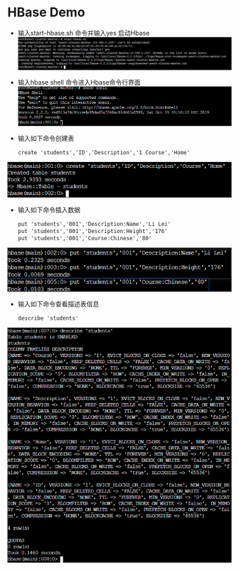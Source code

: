 # HBase Demo

- 输入start-hbase.sh 命令并输入yes 启动Hbase
![Start Hbase](../images/start_hbase.png "启动Hbase")

- 输入hbase shell 命令进入Hbase命令行界面
![Hbase Shell](../images/hbase_shell.png "进入Hbase Shell")

- 输入如下命令创建表

    ```mysql
    create 'students','ID','Description','1 Course','Home'
    ```
![Hbase Create Table](../images/hbase_create.png "创建表")

- 输入如下命令插入数据

    ```mysql
    put 'students','001','Description:Name','Li Lei'
    put 'students','001','Description:Height','176'
    put 'students','001','Course:Chinese','80'
    ```
![Hbase Put Data](../images/hbase_put.png "插入数据")

- 输入如下命令查看描述表信息

    ```mysql
    describe 'students'
    ```
![Hbase Describe Table](../images/hbase_describe.png "查看表信息")
